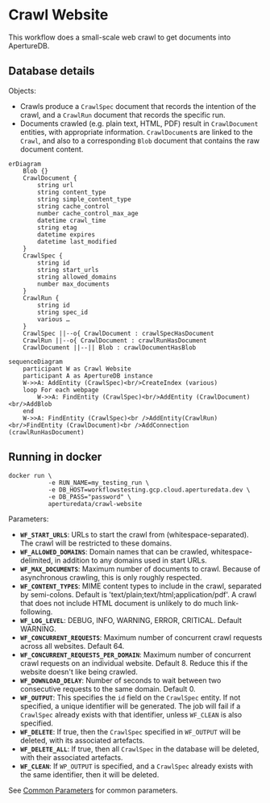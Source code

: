 # Crawl Website

This workflow does a small-scale web crawl to get documents into ApertureDB.

## Database details

Objects:
* Crawls produce a `CrawlSpec` document that records the intention of the crawl, and a `CrawlRun` document that records the specific run.
* Documents crawled (e.g. plain text, HTML, PDF) result in `CrawlDocument` entities, with appropriate information. `CrawlDocument`s are linked to the `Crawl`, and also to a corresponding `Blob` document that contains the raw document content.

```mermaid
erDiagram 
    Blob {}
    CrawlDocument {
        string url
        string content_type
        string simple_content_type
        string cache_control
        number cache_control_max_age
        datetime crawl_time
        string etag
        datetime expires
        datetime last_modified
    }
    CrawlSpec {
        string id
        string start_urls
        string allowed_domains
        number max_documents
    }
    CrawlRun {
        string id
        string spec_id
        various …
    }
    CrawlSpec ||--o{ CrawlDocument : crawlSpecHasDocument
    CrawlRun ||--o{ CrawlDocument : crawlRunHasDocument
    CrawlDocument ||--|| Blob : crawlDocumentHasBlob
```

```mermaid
sequenceDiagram
    participant W as Crawl Website
    participant A as ApertureDB instance
    W->>A: AddEntity (CrawlSpec)<br/>CreateIndex (various)
    loop For each webpage
        W->>A: FindEntity (CrawlSpec)<br/>AddEntity (CrawlDocument)<br/>AddBlob
    end
    W->>A: FindEntity (CrawlSpec)<br />AddEntity(CrawlRun)<br/>FindEntity (CrawlDocument)<br />AddConnection (crawlRunHasDocument)
```


## Running in docker

```
docker run \
           -e RUN_NAME=my_testing_run \
           -e DB_HOST=workflowstesting.gcp.cloud.aperturedata.dev \
           -e DB_PASS="password" \
           aperturedata/crawl-website
```

Parameters: 
* **`WF_START_URLS`**: URLs to start the crawl from (whitespace-separated). The crawl will be restricted to these domains.
* **`WF_ALLOWED_DOMAINS`**: Domain names that can be crawled, whitespace-delimited, in addition to any domains used in start URLs.
* **`WF_MAX_DOCUMENTS`**: Maximum number of documents to crawl. Because of asynchronous crawling, this is only roughly respected.
* **`WF_CONTENT_TYPES`**: MIME content types to include in the crawl, separated by semi-colons. Default is 'text/plain;text/html;application/pdf'. A crawl that does not include HTML document is unlikely to do much link-following.
* **`WF_LOG_LEVEL`**: DEBUG, INFO, WARNING, ERROR, CRITICAL. Default WARNING.
* **`WF_CONCURRENT_REQUESTS`**: Maximum number of concurrent crawl requests across all websites. Default 64. 
* **`WF_CONCURRENT_REQUESTS_PER_DOMAIN`**: Maximum number of concurrent crawl requests on an individual website. Default 8. Reduce this if the website doesn't like being crawled.
* **`WF_DOWNLOAD_DELAY`**: Number of seconds to wait between two consecutive requests to the same domain. Default 0.
* **`WF_OUTPUT`**: This specifies the `id` field on the `CrawlSpec` entity. If not specified, a unique identifier will be generated. The job will fail if a `CrawlSpec` already exists with that identifier, unless `WF_CLEAN` is also specified.
* **`WF_DELETE`**: If true, then the `CrawlSpec` specified in `WF_OUTPUT` will be deleted, with its associated artefacts.
* **`WF_DELETE_ALL`**: If true, then all `CrawlSpec` in the database will be deleted, with their associated artefacts.
* **`WF_CLEAN`**: If `WP_OUTPUT` is specified, and a `CrawlSpec` already exists with the same identifier, then it will be deleted.

See [Common Parameters](../../README.md#common-parameters) for common parameters.